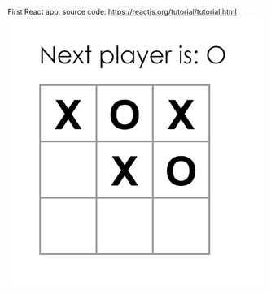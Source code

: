 First React app.
source code: https://reactjs.org/tutorial/tutorial.html
![image](https://github.com/99ru/Trying-React/blob/master/react%20app.png)

